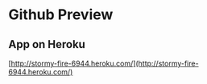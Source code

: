 # Github Preview

## App on Heroku
[http://stormy-fire-6944.heroku.com/](http://stormy-fire-6944.heroku.com/)
